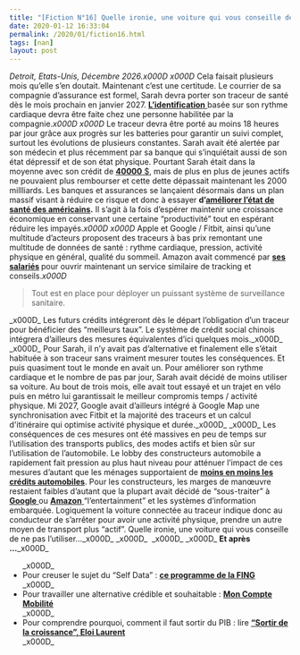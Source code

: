 ```yaml
---
title: "[Fiction N°16] Quelle ironie, une voiture qui vous conseille de ne pas l’utiliser"
date: 2020-01-12 16:33:04
permalink: /2020/01/fiction16.html
tags: [nan]
layout: post
---
```


<em>Detroit, Etats-Unis, Décembre 2026.</em>_x000D_
_x000D_
Cela faisait plusieurs mois qu’elle s’en doutait. Maintenant c’est une certitude. Le courrier de sa compagnie d’assurance est formel, Sarah devra porter son traceur de santé dès le mois prochain en janvier 2027. <a href="https://usbeketrica.com/article/le-pentagone-est-desormais-capable-d-identifier-une-personne-grace-a-son-rythme-cardiaque"><strong>L’identification</strong> </a>basée sur son rythme cardiaque devra être faite chez une personne habilitée par la compagnie._x000D_
_x000D_
Le traceur devra être porté au moins 18 heures par jour grâce aux progrès sur les batteries pour garantir un suivi complet, surtout les évolutions de plusieurs constantes. Sarah avait été alertée par son médecin et plus récemment par sa banque qui s’inquiétait aussi de son état dépressif et de son état physique. Pourtant Sarah était dans la moyenne avec son crédit de <a href="https://www.capital.fr/economie-politique/la-dette-etudiante-condamnation-a-vie-pour-des-millions-damericains-1342989"><strong>40000</strong> $</a>, mais de plus en plus de jeunes actifs ne pouvaient plus rembourser et cette dette dépassait maintenant les 2000 millliards. Les banques et assurances se lançaient désormais dans un plan massif visant à réduire ce risque et donc à essayer <strong>d’<a href="http://www.slate.fr/story/186089/millennials-sante-inquietude-economistes?utm_medium=Social&utm_source=Facebook&fbclid=IwAR0Px154xYdHaCLFVg3Uz7ClvNmCvXpb6E8bRlx6RhR3yo1hzVW3v2DhRII#Echobox=1578638420">améliorer l’état de santé des américains</a>.</strong> Il s’agit à la fois d’espérer maintenir une croissance économique en conservant une certaine “productivité” tout en espérant réduire les impayés.<!--more-->_x000D_
_x000D_
Apple et Google / Fitbit, ainsi qu’une multitude d’acteurs proposent des traceurs à bas prix remontant une multitude de données de santé : rythme cardiaque, pression, activité physique en général, qualité du sommeil. Amazon avait commencé par <strong><a href="https://techcrunch.com/2019/09/24/amazon-care-healthcare-service/">ses salariés</a> </strong>pour ouvrir maintenant un service similaire de tracking et conseils._x000D_
<blockquote>Tout est en place pour déployer un puissant système de surveillance sanitaire.</blockquote>_x000D_
Les futurs crédits intégreront dès le départ l’obligation d’un traceur pour bénéficier des “meilleurs taux”. Le système de crédit social chinois intégrera d’ailleurs des mesures équivalentes d’ici quelques mois._x000D_
_x000D_
Pour Sarah, il n’y avait pas d’alternative et finalement elle s’était habituée à son traceur sans vraiment mesurer toutes les conséquences. Et puis quasiment tout le monde en avait un. Pour améliorer son rythme cardiaque et le nombre de pas par jour, Sarah avait décidé de moins utiliser sa voiture. Au bout de trois mois, elle avait tout essayé et un trajet en vélo puis en métro lui garantissait le meilleur compromis temps / activité physique. Mi 2027, Google avait d’ailleurs intégré à Google Map une synchronisation avec Fitbit et la majorité des traceurs et un calcul d'itinéraire qui optimise activité physique et durée._x000D_
_x000D_
Les conséquences de ces mesures ont été massives en peu de temps sur l’utilisation des transports publics, des modes actifs et bien sûr sur l’utilisation de l’automobile. Le lobby des constructeurs automobile a rapidement fait pression au plus haut niveau pour atténuer l’impact de ces mesures d’autant que les ménages supportaient de <strong><a href="https://www.lesechos.fr/finance-marches/banque-assurances/etats-unis-alerte-sur-les-defauts-de-paiement-des-credits-automobiles-964490">moins en moins les crédits automobiles</a></strong>. Pour les constructeurs, les marges de manœuvre restaient faibles d’autant que la plupart avait décidé de “sous-traiter” à <a href="https://www.caradisiac.com/renault-nissan-mitsubishi-volvo-google-bientot-maitre-a-bord-179933.htm"><strong>Google</strong> </a>ou <a href="https://www.breakingnews.fr/technologie/amazon-signale-de-grandes-ambitions-pour-les-automobiles-avec-une-presence-accrue-au-ces-127492.html"><strong>Amazon</strong> </a>“l’entertainment” et les systèmes d’information embarquée. Logiquement la voiture connectée au traceur indique donc au conducteur de s’arrêter pour avoir une activité physique, prendre un autre moyen de transport plus “actif”. Quelle ironie, une voiture qui vous conseille de ne pas l’utiliser..._x000D_
_x000D_
 _x000D_
_x000D_
<strong>Et après ...</strong>_x000D_
<ul>_x000D_
 	<li>Pour creuser le sujet du “Self Data” : <a href="http://mesinfos.fing.org/" target="_blank" rel="noopener noreferrer"><strong>ce programme de la FING</strong></a></li>_x000D_
 	<li>Pour travailler une alternative crédible et souhaitable : <a href="http://moncomptemobilite.fabmob.io" target="_blank" rel="noopener noreferrer"><strong>Mon Compte Mobilité</strong></a></li>_x000D_
 	<li>Pour comprendre pourquoi, comment il faut sortir du PIB : lire <a href="https://www.decitre.fr/livres/sortir-de-la-croissance-9791020907769.html" target="_blank" rel="noopener noreferrer"><strong>“Sortir de la croissance”, Eloi Laurent</strong></a></li>_x000D_
</ul>
